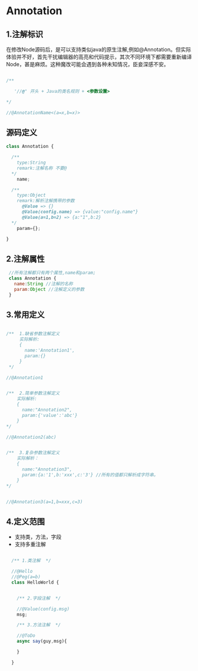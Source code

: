 # Annotation



## 1.注解标识

在修改Node源码后，是可以支持类似java的原生注解,例如@Annotation。但实际体验并不好，首先干扰编辑器的高亮和代码提示，其次不同环境下都需要重新编译Node，甚是麻烦。这种魔改可能会遇到各种未知情况，臣妾深感不安。

```js

/**

   '//@' 开头 + Java的类名规则 + <参数设置>

*/

//@AnnotationName<(a=x,b=x)>


```

## 源码定义
```js
class Annotation {

  /**
    type:String
    remark:注解名称 不要@
  */
	name;

  /**
    type:Object
    remark:解析注解携带的参数
      @Value => {}
      @Value(config.name) => {value:"config.name"}
      @Value(a=1,b=2) => {a:"1",b:2}
  */
	param={};

}
```

## 2.注解属性
```js
 //所有注解都只有两个属性,name和param;
 class Annotation {
   name:String //注解的名称
   param:Object //注解定义的参数
 }
```

## 3.常用定义
```js

/**  1.缺省参数注解定义
     实际解析:
     {
       name:'Annotation1',
       param:{}
     }
 */

//@Annotation1


/**  2.简单参数注解定义
    实际解析:
    {
      name:"Annotation2",
      param:{'value':'abc'}
    }
*/

//@Annotation2(abc)


/**  3.复杂参数注解定义
    实际解析：
    {
      name:"Annotation3",
      param:{a:'1',b:'xxx',c:'3'} //所有的值都只解析成字符串。
    }
*/


//@Annotation3(a=1,b=xxx,c=3)


```

## 4.定义范围

- 支持类，方法，字段  
- 支持多重注解

```js

  /** 1.类注解  */

  //@Hello
  //@Peg(a=b)
  class HelloWorld {


    /** 2.字段注解  */

    //@Value(config.msg)
    msg;

    /** 3.方法注解  */

    //@ToDo
    async say(guy,msg){

    }

  }

```
